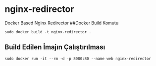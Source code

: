 # nginx-redirector
Docker Based Nginx Redirector
##Docker Build Komutu
```
sudo docker build -t nginx-redirector .        
```
## Build Edilen İmajın Çalıştırılması
```
sudo docker run -it --rm -d -p 8080:80 --name web nginx-redirector  
```
